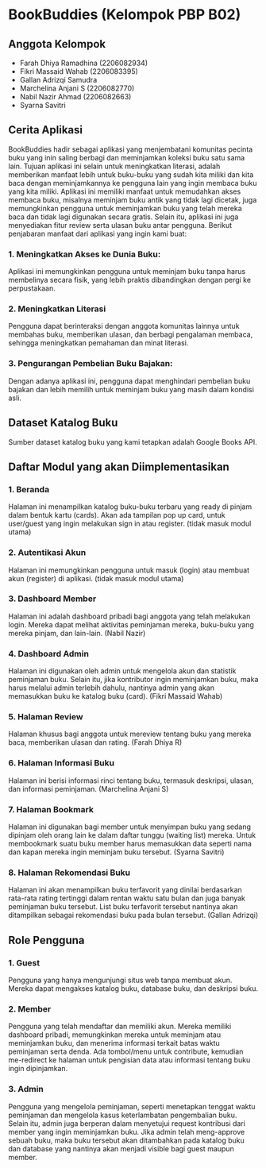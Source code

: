# BookBuddies (Kelompok PBP B02)
## Anggota Kelompok
- Farah Dhiya Ramadhina (2206082934)
- Fikri Massaid Wahab (2206083395)
- Gallan Adrizqi Samudra
- Marchelina Anjani S (2206082770)
- Nabil Nazir Ahmad (2206082663)
- Syarna Savitri
## Cerita Aplikasi
BookBuddies hadir sebagai aplikasi yang menjembatani komunitas pecinta buku yang inin saling berbagi dan meminjamkan koleksi buku satu sama lain. Tujuan aplikasi ini selain untuk meningkatkan literasi, adalah memberikan manfaat lebih untuk buku-buku yang sudah kita miliki dan kita baca dengan meminjamkannya ke pengguna lain yang ingin membaca buku yang kita miliki. Aplikasi ini memiliki manfaat untuk memudahkan akses membaca buku, misalnya meminjam buku antik yang tidak lagi dicetak, juga memungkinkan pengguna untuk meminjamkan buku yang telah mereka baca dan tidak lagi digunakan secara gratis. Selain itu, aplikasi ini juga menyediakan fitur review serta ulasan buku antar pengguna.
Berikut penjabaran manfaat dari aplikasi yang ingin kami buat:
### 1. Meningkatkan Akses ke Dunia Buku:
Aplikasi ini memungkinkan pengguna untuk meminjam buku tanpa harus membelinya secara fisik, yang lebih praktis dibandingkan dengan pergi ke perpustakaan.
### 2. Meningkatkan Literasi
Pengguna dapat berinteraksi dengan anggota komunitas lainnya untuk membahas buku, memberikan ulasan, dan berbagi pengalaman membaca, sehingga meningkatkan pemahaman dan minat literasi.
### 3. Pengurangan Pembelian Buku Bajakan:
Dengan adanya aplikasi ini, pengguna dapat menghindari pembelian buku bajakan dan lebih memilih untuk meminjam buku yang masih dalam kondisi asli.
## Dataset Katalog Buku
Sumber dataset katalog buku yang kami tetapkan adalah Google Books API.
## Daftar Modul yang akan Diimplementasikan
### 1. Beranda
Halaman ini menampilkan katalog buku-buku terbaru yang ready di pinjam dalam bentuk kartu (cards). Akan ada tampilan pop up card, untuk user/guest yang ingin melakukan sign in atau register. (tidak masuk modul utama)
### 2. Autentikasi Akun
Halaman ini memungkinkan pengguna untuk masuk (login) atau membuat akun (register) di aplikasi. (tidak masuk modul utama)
### 3. Dashboard Member
Halaman ini adalah dashboard pribadi bagi anggota yang telah melakukan login. Mereka dapat melihat aktivitas peminjaman mereka, buku-buku yang mereka pinjam, dan lain-lain. (Nabil Nazir)
### 4. Dashboard Admin
Halaman ini digunakan oleh admin untuk mengelola akun dan statistik peminjaman buku. Selain itu, jika kontributor ingin meminjamkan buku, maka harus melalui admin terlebih dahulu, nantinya admin yang akan memasukkan buku ke katalog buku (card). (Fikri Massaid Wahab)
### 5. Halaman Review
Halaman khusus bagi anggota untuk mereview tentang buku yang mereka baca, memberikan ulasan dan rating. (Farah Dhiya R)
### 6. Halaman Informasi Buku
Halaman ini berisi informasi rinci tentang buku, termasuk deskripsi, ulasan, dan informasi peminjaman. (Marchelina Anjani S) 
### 7. Halaman Bookmark
Halaman ini digunakan bagi member untuk menyimpan buku yang sedang dipinjam oleh orang lain ke dalam daftar tunggu (waiting list) mereka. Untuk membookmark suatu buku member harus memasukkan data seperti nama dan kapan mereka ingin meminjam buku tersebut. (Syarna Savitri) 
### 8. Halaman Rekomendasi Buku
Halaman ini akan menampilkan buku terfavorit yang dinilai berdasarkan rata-rata rating tertinggi dalam rentan waktu satu bulan dan juga banyak peminjaman buku tersebut. List buku terfavorit tersebut nantinya akan ditampilkan sebagai rekomendasi buku pada bulan tersebut. (Gallan Adrizqi)

## Role Pengguna
### 1. Guest
Pengguna yang hanya mengunjungi situs web tanpa membuat akun. Mereka dapat mengakses katalog buku, database buku, dan deskripsi buku.
### 2. Member
Pengguna yang telah mendaftar dan memiliki akun. Mereka memiliki dashboard pribadi, memungkinkan mereka untuk meminjam atau meminjamkan buku, dan menerima informasi terkait batas waktu peminjaman serta denda. Ada tombol/menu untuk contribute, kemudian me-redirect ke halaman untuk pengisian data atau informasi tentang buku ingin dipinjamkan.
### 3. Admin
Pengguna yang mengelola peminjaman, seperti menetapkan tenggat waktu peminjaman dan mengelola kasus keterlambatan pengembalian buku. Selain itu, admin juga berperan dalam menyetujui request kontribusi dari member yang ingin meminjamkan buku. Jika admin telah meng-approve sebuah buku, maka buku tersebut akan ditambahkan pada katalog buku dan database yang nantinya akan menjadi visible bagi guest maupun member.
